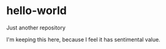 # hello-world
Just another repository

I'm keeping this here, because I feel it has sentimental value.
